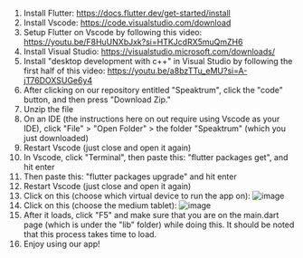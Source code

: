 1. Install Flutter: https://docs.flutter.dev/get-started/install
2. Install Vscode: https://code.visualstudio.com/download
3. Setup Flutter on Vscode by following this video: https://youtu.be/F8HuUNXbJxk?si=HTKJcdRX5muQmZH6
4. Install Visual Studio: https://visualstudio.microsoft.com/downloads/
5. Install "desktop development with c++" in Visual Studio by following the first half of this video: https://youtu.be/a8bzTTu_eMU?si=A-jT76DOXSUGe6y4
6. After clicking on our repository entitled "Speaktrum", click the "code" button, and then press "Download Zip."
7. Unzip the file
8. On an IDE (the instructions here on out require using Vscode as your IDE), click "File" > "Open Folder" > the folder "Speaktrum" (which you just downloaded)
9. Restart Vscode (just close and open it again)
10. In Vscode, click "Terminal", then paste this: "flutter packages get", and hit enter
11. Then paste this: "flutter packages upgrade" and hit enter
12. Restart Vscode (just close and open it again)
13. Click on this (choose which virtual device to run the app on): ![image](https://github.com/nico9696/Speaktrum/assets/67781700/7e1d05e5-833c-491d-8f9b-aa5e24d66176)
14. Click on this (choose the medium tablet): ![image](https://github.com/nico9696/Speaktrum/assets/67781700/195ee00b-5459-4968-8747-96fc1246fc2f)
15. After it loads, click "F5" and make sure that you are on the main.dart page (which is under the "lib" folder) while doing this. It should be noted that this process takes time to load.
16. Enjoy using our app!


